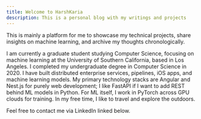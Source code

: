 ```yaml
---
title: Welcome to HarshKaria
description: This is a personal blog with my writings and projects
---
```


This is mainly a platform for me to showcase my technical projects, share insights on machine learning, and archive my thoughts chronologically. 

I am currently a graduate student studying Computer Science, focusing on machine learning at the University of Southern California, based in Los Angeles. I completed my undergraduate degree in Computer Science in 2020. I have built distributed enterprise services, pipelines, iOS apps, and machine learning models. My primary technology stacks are Angular and Nest.js for purely web development; I like FastAPI if I want to add REST behind ML models in Python. For ML itself, I work in PyTorch across GPU clouds for training. In my free time, I like to travel and explore the outdoors.

Feel free to contact me via LinkedIn linked below.